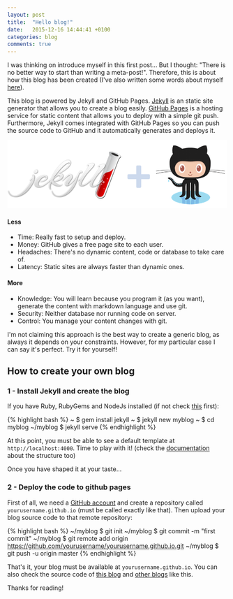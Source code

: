 ```yaml
---
layout: post
title:  "Hello blog!"
date:   2015-12-16 14:44:41 +0100
categories: blog
comments: true
---
```


I was thinking on introduce myself in this first post... But I thought: "There is no better way to start than writing a meta-post!". Therefore, this is about how this blog has been created (I've also written some words about myself [here]({{site.url}}/about)).

This blog is powered by Jekyll and GitHub Pages. [Jekyll](http://jekyllrb.com) is an static site generator that allows you to create a blog easily. [GitHub Pages](https://pages.github.com) is a hosting service for static content that allows you to deploy with a simple git push. Furthermore, Jekyll comes integrated with GitHub Pages so you can push the source code to GitHub and it automatically generates and deploys it.

![Jekyll + GitHub Pages](/assets/images/jekyll_github.png)

#### Less

* Time: Really fast to setup and deploy.
* Money: GitHub gives a free page site to each user.
* Headaches: There's no dynamic content, code or database to take care of.
* Latency: Static sites are always faster than dynamic ones.

#### More

* Knowledge: You will learn because you program it (as you want), generate the content with markdown language and use git.
* Security: Neither database nor running code on server.
* Control: You manage your content changes with git.

I'm not claiming this approach is the best way to create a generic blog, as always it depends on your constraints. However, for my particular case I can say it's perfect. Try it for yourself!

## How to create your own blog

### 1 - Install Jekyll and create the blog
If you have Ruby, RubyGems and NodeJs installed (if not check [this](http://jekyllrb.com/docs/installation/) first):

{% highlight bash %}
~ $ gem install jekyll
~ $ jekyll new myblog
~ $ cd myblog
~/myblog $ jekyll serve
{% endhighlight %}

At this point, you must be able to see a default template at `http://localhost:4000`. Time to play with it! (check the [documentation](http://jekyllrb.com/docs/structure/) about the structure too)

Once you have shaped it at your taste...

### 2 - Deploy the code to github pages

First of all, we need a [GitHub account](https://github.com/) and create a repository called `yourusername.github.io` (must be called exactly like that). Then upload your blog source code to that remote repository:

{% highlight bash %}
~/myblog $ git init
~/myblog $ git commit -m "first commit"
~/myblog $ git remote add origin https://github.com/yourusername/yourusername.github.io.git
~/myblog $ git push -u origin master
{% endhighlight %}

That's it, your blog must be available at `yourusername.github.io`.
You can also check the source code of [this  blog](https://github.com/jordifierro/jordifierro.github.io) and [other blogs](https://github.com/jekyll/jekyll/wiki/Sites) like this.

Thanks for reading!
